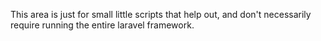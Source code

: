 This area is just for small little scripts that help out, and don't necessarily require running the entire laravel framework.